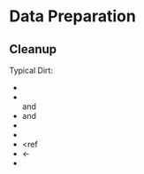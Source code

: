 # Data Preparation

## Cleanup
Typical Dirt:
- <BR>
- <br> and </br>
- <onlyinclude> and <onlyinclude>
- <nowiki>
- </ref>
- <ref
- <-
- </poem>
